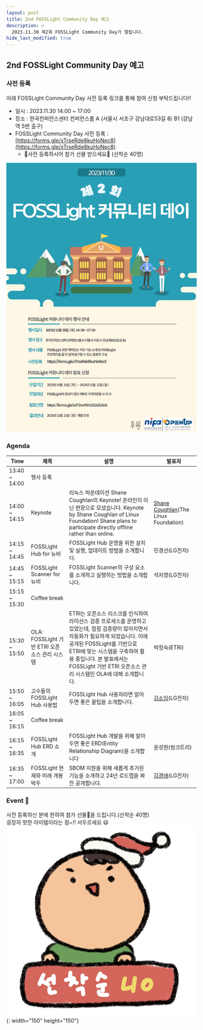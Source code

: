 ```yaml
---
layout: post
title: 2nd FOSSLight Community Day 예고
description: >
  2023.11.30 제2회 FOSSLight Community Day가 열립니다.
hide_last_modified: true
---
```


## 2nd FOSSLight Community Day 예고

### 사전 등록
아래 FOSSLight Community Day 사전 등록 링크를 통해 참여 신청 부탁드립니다!!
 - 일시 : 2023.11.30 14:00 ~ 17:00
 - 장소 : 한국컨퍼런스센터 컨퍼런스룸 A (서울시 서초구 강남대로53길 8) B1 (강남역 5번 출구)
 - FOSSLight Community Day 사전 등록 : [https://forms.gle/xTrseRde8kuHoNec8](https://forms.gle/xTrseRde8kuHoNec8)
    - 🎁사전 등록하시어 참가 선물 받으세요🎁 (선착순 40명)


![](../../assets/img/news/FL_DAY_2_logo.jpg)

### Agenda

<div class="datatable-begin"></div>

|Time|제목|설명|발표자|
|--- | --- |--- | --- |  
|13:40 ~ 14:00|행사 등록| ||
|14:00 ~ 14:15|Keynote|리눅스 파운데이션 Shane Coughlan의 Keynote! 온라인이 아닌 현장으로 모셨습니다. Keynote by Shane Coughlan of Linux Foundation! Shane plans to participate directly offline rather than online.|[Shane Coughlan](https://www.linkedin.com/in/shanecoughlan/?originalSubdomain=jp)(The Linux Foundation)|
|14:15 ~ 14:45|FOSSLight Hub for 뉴비|FOSSLight Hub 운영을 위한 설치 및 실행, 업데이트 방법을 소개합니다.|민경선(LG전자)|
|14:45 ~ 15:15|FOSSLight Scanner for 뉴비|FOSSLight Scanner의 구성 요소를 소개하고 실행하는 방법을 소개합니다.|석지영(LG전자)|
|15:15 ~ 15:30|Coffee break| ||
|15:30 ~ 15:50|OLA: FOSSLight 기반 ETRI 오픈 소스 관리 시스템|ETRI는 오픈소스 리스크를 인식하여 라이선스 검증 프로세스를 운영하고 있었는데, 점점 검증량이 많아지면서 자동화가 필요하게 되었습니다. 이에 공개된 FOSSLight를 기반으로 ETRI에 맞는 시스템을 구축하여 활용 중입니다. 본 발표에서는 FOSSLight 기반 ETRI 오픈소스 관리 시스템인 OLA에 대해 소개합니다.|박정숙(ETRI)|
|15:50 ~ 16:05|고수들의 FOSSLight Hub 사용법|FOSSLight Hub 사용자라면 알아두면 좋은 꿀팁을 소개합니다.|[김소임](https://www.linkedin.com/in/soim-kim-093036216/)(LG전자)|
|16:05 ~ 16:15|Coffee break| ||
|16:15 ~ 16:35|FOSSLight Hub ERD 소개|FOSSLight Hub 개발을 위해 알아두면 좋은 ERD(Entity Relationship Diagram)을 소개합니다 |윤성원(씽크트리)|
|16:35 ~ 17:00|FOSSLight 현재와 미래 개봉박두|SBOM 지원을 위해 새롭게 추가된 기능을 소개하고 24년 로드맵을 짜잔 공개합니다.|[김경애](https://www.linkedin.com/in/kyoungae-kim-597a1630/)(LG전자)|


<div class="datatable-end"></div>

### Event 🎉
사전 등록하신 분에 한하여 참가 선물🎁을 드립니다.(선착순 40명)     
굉장히 핫한 아이템이라는 점~!! 서두르세요 😃     
![](../../assets/img/news/FL_day_2_gift.png){: width="150" height="150"}

